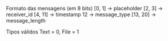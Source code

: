 Formato das mensagens (em 8 bits)
[0, 1] -> placeholder
[2, 3] -> receiver_id
[4, 11] -> timestamp
12 -> message_type
[13, 20] -> message_length

Tipos válidos
Text = 0,
File = 1